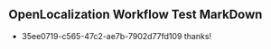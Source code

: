 ## OpenLocalization Workflow Test MarkDown
* 35ee0719-c565-47c2-ae7b-7902d77fd109 thanks!

<!--HONumber=Aug16_HO1-->


